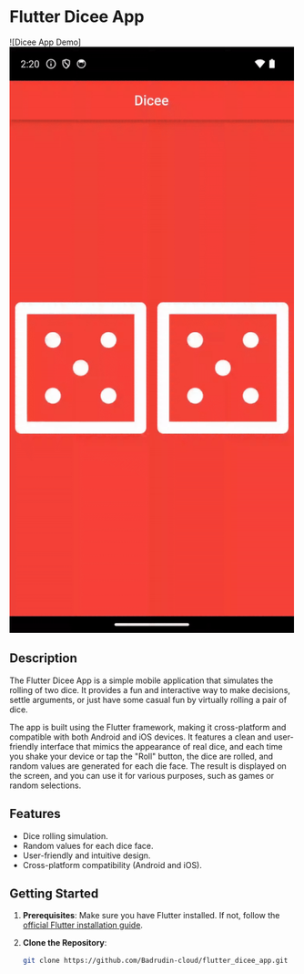 # Flutter Dicee App

![Dicee App Demo]
<img src="dicee_app_demo.gif" alt="Dicee App Demo" width="500">


## Description

The Flutter Dicee App is a simple mobile application that simulates the rolling of two dice. It provides a fun and interactive way to make decisions, settle arguments, or just have some casual fun by virtually rolling a pair of dice.

The app is built using the Flutter framework, making it cross-platform and compatible with both Android and iOS devices. It features a clean and user-friendly interface that mimics the appearance of real dice, and each time you shake your device or tap the "Roll" button, the dice are rolled, and random values are generated for each die face. The result is displayed on the screen, and you can use it for various purposes, such as games or random selections.

## Features

- Dice rolling simulation.
- Random values for each dice face.
- User-friendly and intuitive design.
- Cross-platform compatibility (Android and iOS).

## Getting Started

1. **Prerequisites**: Make sure you have Flutter installed. If not, follow the [official Flutter installation guide](https://flutter.dev/docs/get-started/install).

2. **Clone the Repository**:

   ```bash
   git clone https://github.com/Badrudin-cloud/flutter_dicee_app.git
